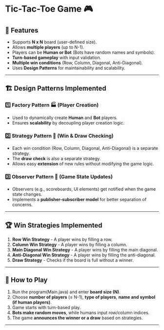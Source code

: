 # Tic-Tac-Toe Game 🎮

## 🚀 Features
- Supports **N x N** board (user-defined size).
- Allows **multiple players** (up to N-1).
- Players can be **Human or Bot** (Bots have random names and symbols).
- **Turn-based gameplay** with input validation.
- **Multiple win conditions** (Row, Column, Diagonal, Anti-Diagonal).
- Uses **Design Patterns** for maintainability and scalability.

---

## 🏗️ Design Patterns Implemented

### 1️⃣ **Factory Pattern 🏭** (Player Creation)
- Used to dynamically create **Human** and **Bot** players.
- Ensures **scalability** by decoupling player creation logic.

### 2️⃣ **Strategy Pattern 🎯** (Win & Draw Checking)
- Each win condition (Row, Column, Diagonal, Anti-Diagonal) is a separate strategy.
- The **draw check** is also a separate strategy.
- Allows easy **extension** of new rules without modifying the game logic.

### 3️⃣ **Observer Pattern 👀** (Game State Updates)
- Observers (e.g., scoreboards, UI elements) get notified when the game state changes.
- Implements a **publisher-subscriber model** for better separation of concerns.

---

## 🏆 Win Strategies Implemented
1. **Row Win Strategy** - A player wins by filling a row.
2. **Column Win Strategy** - A player wins by filling a column.
3. **Main Diagonal Win Strategy** - A player wins by filling the main diagonal.
4. **Anti-Diagonal Win Strategy** - A player wins by filling the anti-diagonal.
5. **Draw Strategy** - Checks if the board is full without a winner.

---

## 📌 How to Play
1. Run the program(Main.java) and enter **board size (N)**.
2. Choose **number of players** (≤ N-1), **type of players**, **name and symbol (if human players)**.
3. Game starts with turn-based play.
4. **Bots make random moves**, while humans input row/column indices.
5. The game **announces the winner or a draw** based on strategies.

---

